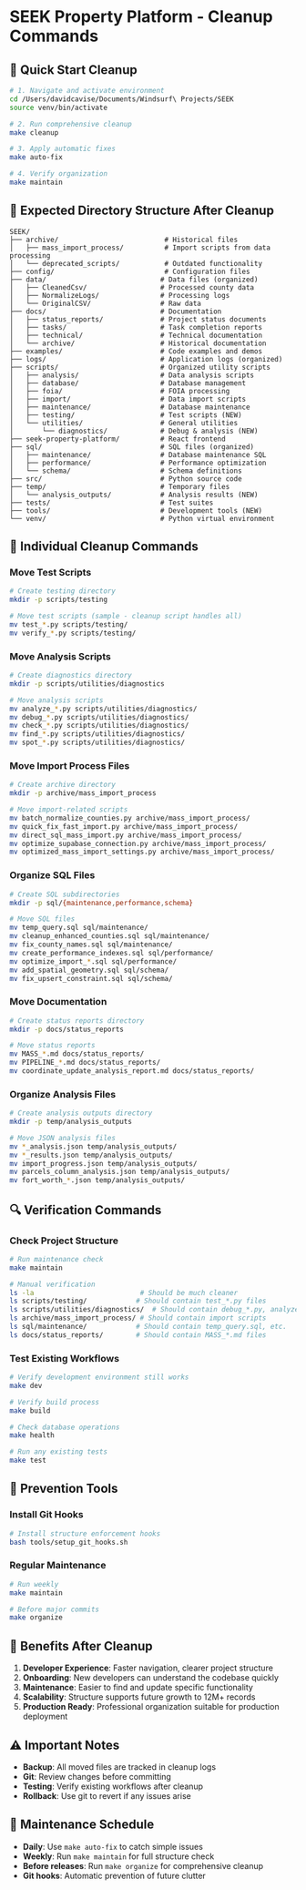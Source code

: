 # SEEK Property Platform - Cleanup Commands

## 🚀 Quick Start Cleanup

```bash
# 1. Navigate and activate environment
cd /Users/davidcavise/Documents/Windsurf\ Projects/SEEK
source venv/bin/activate

# 2. Run comprehensive cleanup
make cleanup

# 3. Apply automatic fixes  
make auto-fix

# 4. Verify organization
make maintain
```

## 📁 Expected Directory Structure After Cleanup

```
SEEK/
├── archive/                          # Historical files
│   ├── mass_import_process/          # Import scripts from data processing
│   └── deprecated_scripts/           # Outdated functionality
├── config/                           # Configuration files
├── data/                            # Data files (organized)
│   ├── CleanedCsv/                  # Processed county data
│   ├── NormalizeLogs/               # Processing logs
│   └── OriginalCSV/                 # Raw data
├── docs/                            # Documentation
│   ├── status_reports/              # Project status documents
│   ├── tasks/                       # Task completion reports
│   ├── technical/                   # Technical documentation
│   └── archive/                     # Historical documentation
├── examples/                        # Code examples and demos
├── logs/                            # Application logs (organized)
├── scripts/                         # Organized utility scripts
│   ├── analysis/                    # Data analysis scripts
│   ├── database/                    # Database management
│   ├── foia/                        # FOIA processing
│   ├── import/                      # Data import scripts  
│   ├── maintenance/                 # Database maintenance
│   ├── testing/                     # Test scripts (NEW)
│   └── utilities/                   # General utilities
│       └── diagnostics/             # Debug & analysis (NEW)
├── seek-property-platform/          # React frontend
├── sql/                             # SQL files (organized)
│   ├── maintenance/                 # Database maintenance SQL
│   ├── performance/                 # Performance optimization
│   └── schema/                      # Schema definitions
├── src/                             # Python source code
├── temp/                            # Temporary files
│   └── analysis_outputs/            # Analysis results (NEW)
├── tests/                           # Test suites
├── tools/                           # Development tools (NEW)
└── venv/                            # Python virtual environment
```

## 🔧 Individual Cleanup Commands

### Move Test Scripts
```bash
# Create testing directory
mkdir -p scripts/testing

# Move test scripts (sample - cleanup script handles all)
mv test_*.py scripts/testing/
mv verify_*.py scripts/testing/
```

### Move Analysis Scripts  
```bash
# Create diagnostics directory
mkdir -p scripts/utilities/diagnostics

# Move analysis scripts
mv analyze_*.py scripts/utilities/diagnostics/
mv debug_*.py scripts/utilities/diagnostics/
mv check_*.py scripts/utilities/diagnostics/
mv find_*.py scripts/utilities/diagnostics/
mv spot_*.py scripts/utilities/diagnostics/
```

### Move Import Process Files
```bash
# Create archive directory
mkdir -p archive/mass_import_process

# Move import-related scripts
mv batch_normalize_counties.py archive/mass_import_process/
mv quick_fix_fast_import.py archive/mass_import_process/
mv direct_sql_mass_import.py archive/mass_import_process/
mv optimize_supabase_connection.py archive/mass_import_process/
mv optimized_mass_import_settings.py archive/mass_import_process/
```

### Organize SQL Files
```bash
# Create SQL subdirectories
mkdir -p sql/{maintenance,performance,schema}

# Move SQL files
mv temp_query.sql sql/maintenance/
mv cleanup_enhanced_counties.sql sql/maintenance/
mv fix_county_names.sql sql/maintenance/
mv create_performance_indexes.sql sql/performance/
mv optimize_import_*.sql sql/performance/
mv add_spatial_geometry.sql sql/schema/
mv fix_upsert_constraint.sql sql/schema/
```

### Move Documentation
```bash
# Create status reports directory
mkdir -p docs/status_reports

# Move status reports
mv MASS_*.md docs/status_reports/
mv PIPELINE_*.md docs/status_reports/
mv coordinate_update_analysis_report.md docs/status_reports/
```

### Organize Analysis Files
```bash
# Create analysis outputs directory
mkdir -p temp/analysis_outputs

# Move JSON analysis files
mv *_analysis.json temp/analysis_outputs/
mv *_results.json temp/analysis_outputs/
mv import_progress.json temp/analysis_outputs/
mv parcels_column_analysis.json temp/analysis_outputs/
mv fort_worth_*.json temp/analysis_outputs/
```

## 🔍 Verification Commands

### Check Project Structure
```bash
# Run maintenance check
make maintain

# Manual verification
ls -la                          # Should be much cleaner
ls scripts/testing/            # Should contain test_*.py files  
ls scripts/utilities/diagnostics/  # Should contain debug_*.py, analyze_*.py
ls archive/mass_import_process/ # Should contain import scripts
ls sql/maintenance/            # Should contain temp_query.sql, etc.
ls docs/status_reports/        # Should contain MASS_*.md files
```

### Test Existing Workflows
```bash
# Verify development environment still works
make dev

# Verify build process
make build

# Check database operations
make health

# Run any existing tests
make test
```

## 🚨 Prevention Tools

### Install Git Hooks
```bash
# Install structure enforcement hooks
bash tools/setup_git_hooks.sh
```

### Regular Maintenance
```bash
# Run weekly
make maintain

# Before major commits
make organize
```

## 🎯 Benefits After Cleanup

1. **Developer Experience**: Faster navigation, clearer project structure
2. **Onboarding**: New developers can understand the codebase quickly  
3. **Maintenance**: Easier to find and update specific functionality
4. **Scalability**: Structure supports future growth to 12M+ records
5. **Production Ready**: Professional organization suitable for production deployment

## ⚠️ Important Notes

- **Backup**: All moved files are tracked in cleanup logs
- **Git**: Review changes before committing  
- **Testing**: Verify existing workflows after cleanup
- **Rollback**: Use git to revert if any issues arise

## 🔄 Maintenance Schedule

- **Daily**: Use `make auto-fix` to catch simple issues
- **Weekly**: Run `make maintain` for full structure check
- **Before releases**: Run `make organize` for comprehensive cleanup
- **Git hooks**: Automatic prevention of future clutter